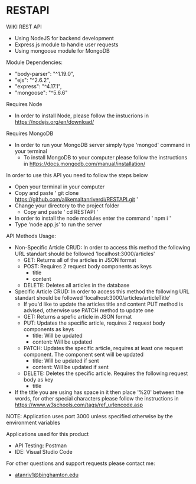 # RESTAPI
WIKI REST API

- Using NodeJS for backend development
- Express.js module to handle user requests
- Using mongoose module for MongoDB

Module Dependencies:
- "body-parser": "^1.19.0",
- "ejs": "^2.6.2",
- "express": "^4.17.1",
- "mongoose": "^5.6.6"

Requires Node
- In order to install Node, please follow the instucrions in https://nodejs.org/en/download/

Requires MongoDB
- In order to run your MongoDB server simply type 'mongod' command in your terminal
  - To install MongoDB to your computer please follow the instructions in https://docs.mongodb.com/manual/installation/

In order to use this API you need to follow the steps below
- Open your terminal in your computer
- Copy and paste ' git clone https://github.com/alikemaltanriverdi/RESTAPI.git '
- Change your directory to the project folder
  - Copy and paste ' cd RESTAPI '
- In order to install the node modules enter the command ' npm i '
- Type 'node app.js' to run the server

API Methods Usage:
- Non-Specific Article CRUD: In order to access this method the following URL standart should be followed 'localhost:3000/articles'
  - GET: Returns all of the articles in JSON format
  - POST: Requires 2 request body components as keys
    - title
    - content
  - DELETE: Deletes all articles in the database
- Specific Article CRUD: In order to access this method the following URL standart should be followed 'localhost:3000/articles/articleTitle'
  - If you'd like to update the articles title and content PUT method is advised, otherwise use PATCH method to update one
  - GET: Returns a spefic article in JSON format
  - PUT: Updates the specific article, requires 2 request body components as keys
    - title: Will be updated
    - content: Will be updated
  - PATCH: Updates the specific article, requires at least one request component. The component sent will be updated
    - title: Will be updated if sent
    - content: Will be updated if sent
  - DELETE: Deletes the specific article. Requires the following request body as key
    - title
- If the title you are using has space in it then place '%20' between the words, for other special characters please follow the instructions in https://www.w3schools.com/tags/ref_urlencode.asp
    
NOTE: Application uses port 3000 unless specified otherwise by the environment variables

Applications used for this product
- API Testing: Postman
- IDE: Visual Studio Code

For other questions and support requests please contact me:
  - atanriv1@binghamton.edu
